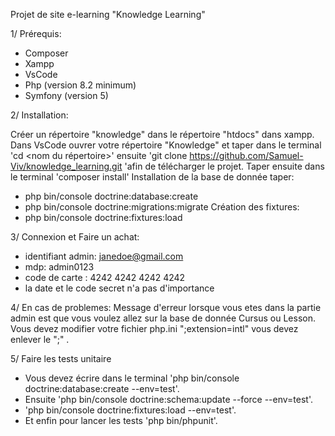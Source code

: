 Projet de site e-learning "Knowledge Learning"

1/ Prérequis:
- Composer
- Xampp
- VsCode
- Php (version 8.2 minimum)
- Symfony (version 5)

2/ Installation:

Créer un répertoire "knowledge" dans le répertoire "htdocs" dans xampp.
Dans VsCode ouvrer votre répertoire "Knowledge" et taper dans le terminal 'cd <nom du répertoire>' ensuite 'git clone https://github.com/Samuel-Viv/knowledge_learning.git 'afin de télécharger le projet.
Taper ensuite dans le terminal 'composer install' 
Installation de la base de donnée taper:
 - php bin/console doctrine:database:create
 - php bin/console doctrine:migrations:migrate
Création des fixtures:
 - php bin/console doctrine:fixtures:load

3/ Connexion et Faire un achat:
- identifiant admin: janedoe@gmail.com
- mdp: admin0123
- code de carte : 4242 4242 4242 4242
- la date et le code secret n'a pas d'importance

4/ En cas de problemes:
Message d'erreur lorsque vous etes dans la partie admin est que vous voulez allez sur la base de donnée Cursus ou Lesson. Vous devez modifier votre fichier php.ini ";extension=intl" vous devez enlever le ";" .

5/ Faire les tests unitaire
 - Vous devez écrire dans le terminal 'php bin/console doctrine:database:create --env=test'.
 - Ensuite 'php bin/console doctrine:schema:update --force --env=test'.
 - 'php bin/console doctrine:fixtures:load --env=test'.
 - Et enfin pour lancer les tests 'php bin/phpunit'.
